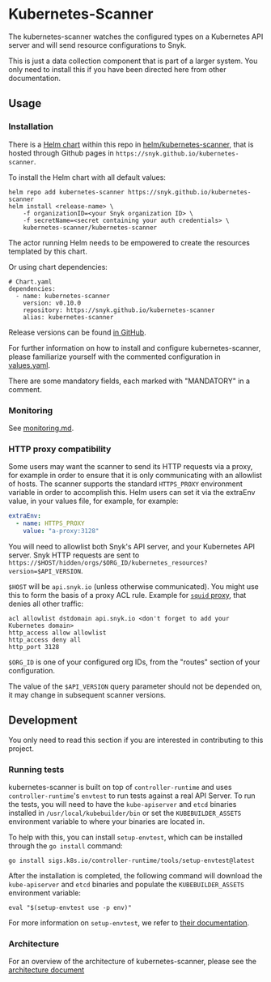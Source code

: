 # Kubernetes-Scanner

The kubernetes-scanner watches the configured types on a Kubernetes API server
and will send resource configurations to Snyk.

This is just a data collection component that is part of a larger system. You
only need to install this if you have been directed here from other
documentation.

## Usage

### Installation

There is a [Helm chart](https://helm.sh) within this repo in
[helm/kubernetes-scanner](https://github.com/snyk/kubernetes-scanner/tree/main/helm/kubernetes-scanner),
that is hosted through Github pages in
`https://snyk.github.io/kubernetes-scanner`.

To install the Helm chart with all default values:

```shell
helm repo add kubernetes-scanner https://snyk.github.io/kubernetes-scanner
helm install <release-name> \
    -f organizationID=<your Snyk organization ID> \
    -f secretName=<secret containing your auth credentials> \
    kubernetes-scanner/kubernetes-scanner
```

The actor running Helm needs to be empowered to create the resources templated
by this chart.

Or using chart dependencies:

```
# Chart.yaml
dependencies:
  - name: kubernetes-scanner
    version: v0.10.0
    repository: https://snyk.github.io/kubernetes-scanner
    alias: kubernetes-scanner

```

Release versions can be found [in GitHub](https://github.com/snyk/kubernetes-scanner/releases).

For further information on how to install and configure kubernetes-scanner,
please familiarize yourself with the commented configuration in
[values.yaml](https://github.com/snyk/kubernetes-scanner/tree/main/helm/kubernetes-scanner/values.yaml).

There are some mandatory fields, each marked with "MANDATORY" in a comment.

### Monitoring

See [monitoring.md](docs/monitoring.md).

### HTTP proxy compatibility

Some users may want the scanner to send its HTTP requests via a proxy, for
example in order to ensure that it is only communicating with an allowlist of
hosts. The scanner supports the standard `HTTPS_PROXY` environment variable in
order to accomplish this. Helm users can set it via the extraEnv value, in your
values file, for example, for example:

```yaml
extraEnv:
  - name: HTTPS_PROXY
    value: "a-proxy:3128"
```

You will need to allowlist both Snyk's API server, and your Kubernetes API
server. Snyk HTTP requests are sent to
`https://$HOST/hidden/orgs/$ORG_ID/kubernetes_resources?version=$API_VERSION`.

`$HOST` will be `api.snyk.io` (unless otherwise communicated). You might use
this to form the basis of a proxy ACL rule. Example for [`squid`
proxy](http://www.squid-cache.org/), that denies all other traffic:

```
acl allowlist dstdomain api.snyk.io <don't forget to add your Kubernetes domain>
http_access allow allowlist
http_access deny all
http_port 3128
```

`$ORG_ID` is one of your configured org IDs, from the "routes" section of your
configuration.

The value of the `$API_VERSION` query parameter should not be depended on, it
may change in subsequent scanner versions.

## Development

You only need to read this section if you are interested in contributing to this
project.

### Running tests

kubernetes-scanner is built on top of `controller-runtime` and uses
`controller-runtime`'s `envtest` to run tests against a real API Server. To run
the tests, you will need to have the `kube-apiserver` and `etcd` binaries
installed in `/usr/local/kubebuilder/bin` or set the `KUBEBUILDER_ASSETS`
environment variable to where your binaries are located in.

To help with this, you can install `setup-envtest`, which can be installed
through the `go install` command:

```shell
go install sigs.k8s.io/controller-runtime/tools/setup-envtest@latest
```

After the installation is completed, the following command will download the
`kube-apiserver` and `etcd` binaries and populate the `KUBEBUILDER_ASSETS`
environment variable:

```shell
eval "$(setup-envtest use -p env)"
```

For more information on `setup-envtest`, we refer to
[their documentation](https://pkg.go.dev/sigs.k8s.io/controller-runtime/tools/setup-envtest#section-readme).

### Architecture

For an overview of the architecture of kubernetes-scanner, please see the
[architecture document](./docs/architecture.md)

